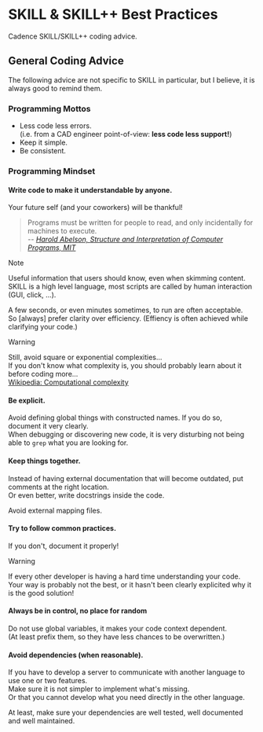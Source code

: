 # SKILL & SKILL++ Best Practices
Cadence SKILL/SKILL++ coding advice.


## General Coding Advice

The following advice are not specific to SKILL in particular, but I believe, it is always good to remind them.


### Programming Mottos

- Less code less errors.  
  (i.e. from a CAD engineer point-of-view: **less code less support!**)
- Keep it simple.
- Be consistent.


### Programming Mindset

#### Write code to make it understandable by anyone.

Your future self (and your coworkers) will be thankful!
  
> Programs must be written for people to read, and only incidentally for machines to execute.  
> -- <cite>[Harold Abelson, Structure and Interpretation of Computer Programs, MIT][1]</cite>

[1]: https://www.goodreads.com/quotes/9168-programs-must-be-written-for-people-to-read-and-only    

> [!NOTE]
> Useful information that users should know, even when skimming content.
> SKILL is a high level language, most scripts are called by human interaction (GUI, click, ...).  
> 
> A few seconds, or even minutes sometimes, to run are often acceptable.  
> So [always] prefer clarity over efficiency. (Effiency is often achieved while clarifying your code.)

> [!WARNING]
> Still, avoid square or exponential complexities...  
> If you don't know what complexity is, you should probably learn about it before coding more...  
> [Wikipedia: Computational complexity](https://en.wikipedia.org/wiki/Computational_complexity)

#### Be explicit.

Avoid defining global things with constructed names. If you do so, document it very clearly.  
When debugging or discovering new code, it is very disturbing not being able to `grep` what you are looking for.

#### Keep things together.

Instead of having external documentation that will become outdated, put comments at the right location.  
Or even better, write docstrings inside the code.

Avoid external mapping files.
  
#### Try to follow common practices.

If you don't, document it properly!

> [!WARNING]
> If every other developer is having a hard time understanding your code.  
> Your way is probably not the best, or it hasn't been clearly explicited why it is the good solution!
     
#### Always be in control, no place for random

   Do not use global variables, it makes your code context dependent.  
   (At least prefix them, so they have less chances to be overwritten.)

#### Avoid dependencies (when reasonable).

   If you have to develop a server to communicate with another language to use one or two features.  
   Make sure it is not simpler to implement what's missing.  
   Or that you cannot develop what you need directly in the other language.
  
   At least, make sure your dependencies are well tested, well documented and well maintained.
